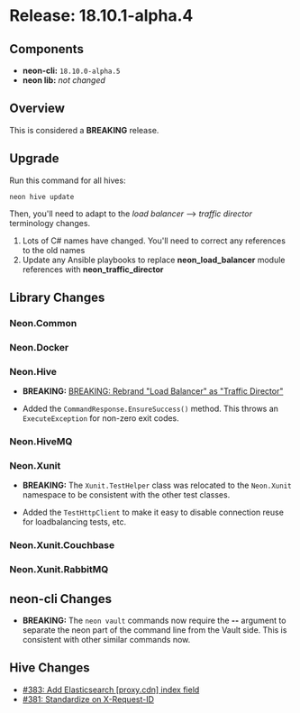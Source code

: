 # Release: 18.10.1-alpha.4

## Components

* **neon-cli:** `18.10.0-alpha.5`
* **neon lib:** *not changed*

## Overview

This is considered a **BREAKING** release.

## Upgrade

Run this command for all hives:

```
neon hive update
```

Then, you'll need to adapt to the *load balancer* --> *traffic director* terminology changes.

1. Lots of C# names have changed.  You'll need to correct any references to the old names
2. Update any Ansible playbooks to replace **neon_load_balancer** module references with **neon_traffic_director**

## Library Changes

### Neon.Common

### Neon.Docker

### Neon.Hive

* **BREAKING:** [BREAKING: Rebrand "Load Balancer" as "Traffic Director"](https://github.com/jefflill/NeonForge/issues/382)

* Added the `CommandResponse.EnsureSuccess()` method.  This throws an `ExecuteException` for non-zero exit codes.

### Neon.HiveMQ

### Neon.Xunit

* **BREAKING:** The `Xunit.TestHelper` class was relocated to the `Neon.Xunit` namespace to be consistent with the other test classes.

* Added the `TestHttpClient` to make it easy to disable connection reuse for loadbalancing tests, etc.

### Neon.Xunit.Couchbase

### Neon.Xunit.RabbitMQ

## neon-cli Changes

* **BREAKING:** The `neon vault` commands now require the **--** argument to separate the neon part of the command line from the Vault side.  This is consistent with other similar commands now.

## Hive Changes

* [#383: Add Elasticsearch [proxy.cdn] index field](https://github.com/jefflill/NeonForge/issues/383)
* [#381: Standardize on X-Request-ID](https://github.com/jefflill/NeonForge/issues/381)
